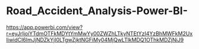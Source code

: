 # Road_Accident_Analysis-Power-BI-

https://app.powerbi.com/view?r=eyJrIjoiYTdmOTFkMDYtYmMwYy00ZWZhLTkyNTEtYzI4YzBhMWFkM2UxIiwidCI6ImJjNDZkYjI0LTgwZjktNGFiMy04MjQwLTlkMDQ1OThkMDZjNiJ9
